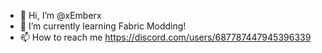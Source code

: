 - 👋 Hi, I’m @xEmberx
- 🌱 I’m currently learning Fabric Modding!
- 📫 How to reach me https://discord.com/users/687787447945396339

<!---
xEmberx/xEmberx is a ✨ special ✨ repository because its `README.md` (this file) appears on your GitHub profile.
You can click the Preview link to take a look at your changes.
--->
